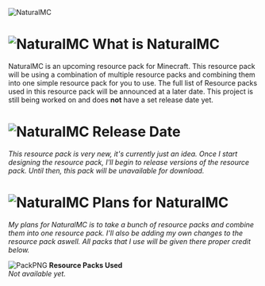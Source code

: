 ![NaturalMC](https://pbs.twimg.com/media/Ejkqz1tWkAcp5xz?format=jpg&name=4096x4096)

# ![NaturalMC](https://i.imgur.com/wOQzmom.gif) What is NaturalMC
NaturalMC is an upcoming resource pack for Minecraft. This resource pack will be using a combination of multiple resource packs and combining them into one simple resource pack for you to use. The full list of Resource packs used in this resource pack will be announced at a later date. This project is still being worked on and does **not** have a set release date yet.


# ![NaturalMC](https://i.imgur.com/wOQzmom.gif) Release Date
*This resource pack is very new, it's currently just an idea. Once I start designing the resource pack, I'll begin to release versions of the resource pack. Until then, this pack will be unavailable for download.*


# ![NaturalMC](https://i.imgur.com/wOQzmom.gif) Plans for NaturalMC
*My plans for NaturalMC is to take a bunch of resource packs and combine them into one resource pack. I'll also be adding my own changes to the resource pack aswell. All packs that I use will be given there proper credit below.*

![PackPNG](https://i.imgur.com/wYxTW3l.jpg) **Resource Packs Used**
<br>
*Not available yet.*
